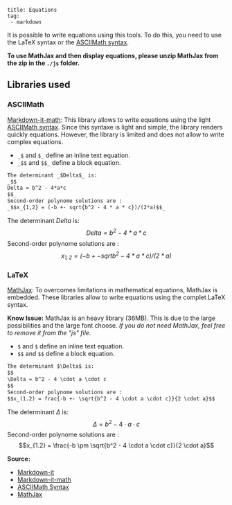 ```
title: Equations
tag:
 - markdown
```

It is possible to write equations using this tools. To do this, you need to use the LaTeX syntax or the [ASCIIMath syntax].

**To use MathJax and then display equations, please unzip MathJax from the zip in the `./js` folder.**

## Libraries used

### ASCIIMath
[Markdown-it-math]: This library allows to write equations using the light [ASCIIMath syntax]. Since this syntaxe is light and simple, the library renders quickly equations. However, the library is limited and does not allow to write complex equations.
+ `_$` and `$_` define an inline text equation.
+ `_$$` and `$$_` define a block equation.
```md
The determinant _$Delta$_ is:
_$$
Delta = b^2 - 4*a*c
$$_
Second-order polynome solutions are :
_$$x_{1,2} = (-b +- sqrt{b^2 - 4 * a * c})/(2*a)$$_
```

The determinant _$Delta$_ is:
_$$
Delta = b^2 - 4*a*c 
$$_
Second-order polynome solutions are :
_$$x_{1,2} = (-b +- sqrt{b^2 - 4 * a * c})/(2*a)$$_



### LaTeX
[MathJax]: To overcomes limitations in mathematical equations, MathJax is embedded. These libraries allow to write equations using the complet LaTeX syntax.

**Know Issue:** MathJax is an heavy library (36MB). This is due to the large possibilities and the large font choose. *If you do not need MathJax, feel free to remove it from the "js" file.*


+ `$` and `$` define an inline text equation.
+ `$$` and `$$` define a block equation.

```md
The determinant $\Delta$ is:
$$
\Delta = b^2 - 4 \cdot a \cdot c
$$
Second-order polynome solutions are :
$$x_(1.2) = frac{-b +- \sqrt{b^2 - 4 \cdot a \cdot c}}{2 \cdot a}$$
```

The determinant $\Delta$ is:
$$
\Delta = b^2 - 4 \cdot a \cdot c
$$
Second-order polynome solutions are :
$$x_{1.2} = \frac{-b \pm \sqrt{b^2 - 4 \cdot a \cdot c}}{2 \cdot a}$$

**Source:**
+ [Markdown-it]
+ [Markdown-it-math]
+ [ASCIIMath Syntax]
+ [MathJax]

[Markdown-it]: https://github.com/markdown-it/markdown-it
[Markdown-it-math]: https://github.com/runarberg/markdown-it-math
[MathJax]: https://www.mathjax.org/

[ASCIIMath Syntax]: https://runarberg.github.io/ascii2mathml/
